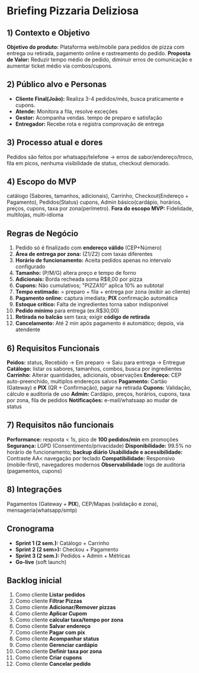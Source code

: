 # Briefing Pizzaria Deliziosa

## 1) Contexto e Objetivo
**Objetivo do produto:** Plataforma web/mobile para pedidos de pizza com entrega ou retirada, pagamento online e rastreamento do pedido.
**Proposta de Valor:** Reduzir tempo médio de pedido, diminuir erros de comunicação e aumentar ticket médio via combos/cupons.

## 2) Público alvo e Personas
- **Cliente Final(João):** Realiza 3-4 pedidos/mês, busca praticamente e cupons.
- **Atende:** Monitora a fila, resolve exceçôes
- **Gestor:** Acompanha vendas. tempo de preparo e satisfação
- **Entregador:** Recebe rota e registra comprovação de entrega

## 3) Processo atual e dores
Pedidos são feitos por whatsapp/telefone -> erros de sabor/endereço/troco, fila em picos, nenhuma visibilidade de status, checkout demorado.

## 4) Escopo do MVP
catálogo (Sabores, tamanhos, adicionais), Carrinho, Checkout(Endereço + Pagamento), Pedidos(Status)
cupons, Admin básico(cardápio, horários, preços, cupons, taxa por zona(perímetro).
**Fora do escopo MVP:** Fidelidade, multilojas, multi-idioma

## Regras de Negócio 
1. Pedido só é finalizado com **endereço válido** (CEP+Número)
2. **Área de entrega por zona:** (Z1/Z2) com taxas diferentes
3. **Horário de funcionamento:** Aceita pedidos apenas no intervalo configurado
4. **Tamanho:** (P/M/G) altera preço e tempo de forno
5. **Adicionais:** Borda recheada soma R$8,00 por pizza
6. **Cupons:** Não cumulativos; "PIZZA10" aplica 10% ao subtotal
7. **Tempo estimado:** = preparo + fila + entrega por zona (exibir ao cliente)
8. **Pagamento online:** captura imediata; **PIX** confirmação automática
9. **Estoque crítico:** Falta de ingredientes torna sabor indisponível
10. **Pedido mínimo** para entrega (ex.R$30,00)
11. **Retirada no balcão** sem taxa; exigir **código de retirada**
12. **Cancelamento:** Até 2 min após pagamento é automático; depois, via atendente

## 6) Requisitos Funcionais
**Peidos:** status, Recebido -> Em preparo -> Saiu para entrega -> Entregue
**Catálogo:** listar os sabores, tamanhos, combos, busca por ingredientes
**Carrinho:** Alterar quantidades, adicionais, observações
**Endereço:** CEP auto-preenchido, multiplos endereços salvos 
**Pagamento:** Cartão (Gateway) e **PIX** (QR + Confirmação), pagar na retirada
**Cupons:** Validação, cálculo e auditoria de uso
**Admin:** Cardápio, preços, horários, cupons, taxa por zona, fila de pedidos
**Notificações:** e-mail/whatsaap ao mudar de status

## 7) Requisitos não funcionais 
**Performance:** resposta < 1s, pico de **100 pedidos/min** em promoções 
**Segurança:** LGPD (Consentimento/privacidade)
**Disponibilidade:** 99.5% no horário de funcionamento; **backup diário**
**Usabilidade e acessibilidade:** Contraste AA< navegação por teclado
**Compatibilidade:** Responsivo (mobile-first), navegadores modernos
**Observabilidade** logs de auditoria (pagamentos, cupons) 

## 8) Integrações 
Pagamentos (Gateway + **PIX**), CEP/Mapas (validação e zona), mensageria(whatsapp/smtp)

## Cronograma 
- **Sprint 1 (2 sem.):** Catálogo + Carrinho
- **Sprint 2 (2 sem>):** Checkou + Pagamento
- **Sprint 3 (2 sem.):** Pedidos + Admin + Métricas
- **Go-live** (soft launch)

## Backlog inicial
1. Como cliente **Listar pedidos**
2. Como cliente **Filtrar Pizzas**
3. Como cliente **Adicionar/Remover pizzas**
4. Como cliente **Aplicar Cupom**
5. Como cliente **calcular taxa/tempo por zona**
6. Como cliente **Salvar endereço**
7. Como cliente **Pagar com pix**
8. Como cliente **Acompanhar status**
9. Como cliente **Gerenciar cardápio**
10. Como cliente **Definir taxa por zona**
11. Como cliente **Criar cupons**
12. Como cliente **Cancelar pedido**

